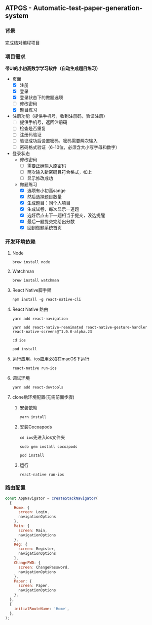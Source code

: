 ## ATPGS - Automatic-test-paper-generation-system

### 背景

完成结对编程项目

### 项目需求

**带UI的小初高数学学习软件（自动生成题目练习）**

- 页面
  - [x] 注册
  - [x] 登录
  - [x] 登录状态下的做题选项
  - [ ] 修改密码
  - [x] 题目练习

- 注册功能（提供手机号，收到注册码，验证注册）
  - [ ] 提供手机号，返回注册码
  - [ ] 检查是否重复
  - [ ] 注册码验证
  - [ ] 验证成功后设置密码，密码需要两次输入
  - [ ] 密码格式验证（6-10位，必须含大小写字母和数字）
- 登录状态
  - 修改密码
    - [ ] 需要正确输入原密码
    - [ ] 两次输入新密码且符合格式，如上
    - [ ] 显示修改成功
  - 做题练习
    - [x] 选项有小初高sange
    - [x] 然后选择题目数量
    - [x] 生成题目：同个人项目
    - [x] 生成试卷，每次显示一道题
    - [x] 选好后点击下一题相当于提交，没选提醒
    - [x] 最后一题提交完给出分数
    - [x] 回到做题系统首页

### 开发环境依赖

1. Node

   `brew install node`

2. Watchman

   `brew install watchman`

3. React Native脚手架

   `npm install -g react-native-cli`

4. React Native 路由

   `yarn add react-navigation`

   `yarn add react-native-reanimated react-native-gesture-handler react-native-screens@^1.0.0-alpha.23`

   `cd ios`

   `pod install`

5. 运行应用，ios应用必须在macOS下运行

   `react-native run-ios`

6. 调试环境

   `yarn add react-devtools`

7. clone后环境配置(无需前面步骤)

   1. 安装依赖

      `yarn install`

   2. 安装Cocoapods

      `cd ios`先进入ios文件夹

      `sudo gem install cocoapods`

      `pod install`

   3. 运行

      `react-native run-ios`


### 路由配置

```js
const AppNavigator = createStackNavigator(
  {
    Home: {
      screen: Login,
      navigationOptions
    },
    Main: {
      screen: Main,
      navigationOptions
    },
    Reg: {
      screen: Register,
      navigationOptions
    },
    ChangePWD: {
      screen: ChangePassword,
      navigationOptions
    },
    Paper: {
      screen: Paper,
      navigationOptions
    },
  },
  {
    initialRouteName: 'Home',
  },
);
```

